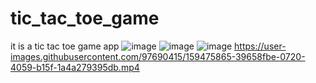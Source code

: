 # tic_tac_toe_game
it is a tic tac toe game app
![image](https://user-images.githubusercontent.com/97690415/159470058-cb6a8961-325b-4c20-aeb2-0162cf2cef88.png)
![image](https://user-images.githubusercontent.com/97690415/159473712-8b22381b-f911-4313-a5d3-0bd2ffcea77e.png)
![image](https://user-images.githubusercontent.com/97690415/159474095-0593a225-aee7-421b-8d86-cc6422b0865f.png)
https://user-images.githubusercontent.com/97690415/159475865-39658fbe-0720-4059-b15f-1a4a279395db.mp4
